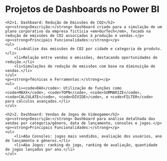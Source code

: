 <h1>Projetos de Dashboards no Power BI</h1>

    <h2>1. Dashboard: Redução de Emissões de CO2</h2>
    <p><strong>Descrição:</strong> Dashboard criado para a simulação de um plano corporativo da empresa fictícia <em>OurTech</em>, focado na redução de emissões de CO2 associadas à produção e vendas.</p>
    <p><strong>Principais Funcionalidades:</strong></p>
    <ul>
        <li>Análise das emissões de CO2 por cidade e categoria de produto.</li>
        <li>Relação entre vendas e emissões, destacando oportunidades de redução.</li>
        <li>Simulações de redução de emissões com base na diminuição de vendas.</li>
    </ul>
    <p><strong>Técnicas e Ferramentas:</strong></p>
    <ul>
        <li><code>DAX</code>: Utilização de funções como <code>MAXX</code>, <code>TOPN</code>, <code>SUMMARIZE</code>, <code>CALCULATE</code>, <code>DIVIDE</code>, e <code>FILTER</code> para cálculos avançados.</li>
    </ul>

    <h2>2. Dashboard: Vendas de Jogos de Videogame</h2>
    <p><strong>Descrição:</strong> Dashboard para análise detalhada das vendas por categoria/gênero, data de lançamento, consoles e jogos.</p>
    <p><strong>Principais Funcionalidades:</strong></p>
    <ul>
        <li>Aba Consoles: jogos mais vendidos, avaliação dos usuários, ano de lançamento e gêneros.</li>
        <li>Aba Jogos: ranking do jogo, ranking de avaliação, quantidade de jogos lançados por ano.</li>
    </ul>
</body>
</html>
